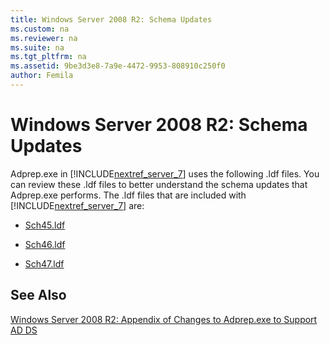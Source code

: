 ```yaml
---
title: Windows Server 2008 R2: Schema Updates
ms.custom: na
ms.reviewer: na
ms.suite: na
ms.tgt_pltfrm: na
ms.assetid: 9be3d3e8-7a9e-4472-9953-808910c250f0
author: Femila
---
```

# Windows Server 2008 R2: Schema Updates
  Adprep.exe in [!INCLUDE[nextref_server_7](../Token/nextref_server_7_md.md)] uses the following .ldf files. You can review these .ldf files to better understand the schema updates that Adprep.exe performs. The .ldf files that are included with [!INCLUDE[nextref_server_7](../Token/nextref_server_7_md.md)] are:  
  
-   [Sch45.ldf](../Topic/Sch45.ldf.md)  
  
-   [Sch46.ldf](../Topic/Sch46.ldf.md)  
  
-   [Sch47.ldf](../Topic/Sch47.ldf.md)  
  
## See Also  
 [Windows Server 2008 R2: Appendix of Changes to Adprep.exe to Support AD DS](../Topic/Windows-Server-2008-R2--Appendix-of-Changes-to-Adprep.exe-to-Support-AD-DS.md)  
  
  